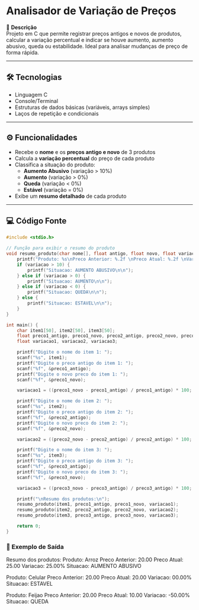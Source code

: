 # Analisador de Variação de Preços

📌 **Descrição**  
Projeto em C que permite registrar preços antigos e novos de produtos, calcular a variação percentual e indicar se houve aumento, aumento abusivo, queda ou estabilidade. Ideal para analisar mudanças de preço de forma rápida.

---

## 🛠 Tecnologias
- Linguagem C  
- Console/Terminal  
- Estruturas de dados básicas (variáveis, arrays simples)  
- Laços de repetição e condicionais  

---

## ⚙ Funcionalidades
- Recebe o **nome** e os **preços antigo e novo** de 3 produtos  
- Calcula a **variação percentual** do preço de cada produto  
- Classifica a situação do produto:  
  - **Aumento Abusivo** (variação > 10%)  
  - **Aumento** (variação > 0%)  
  - **Queda** (variação < 0%)  
  - **Estável** (variação = 0%)  
- Exibe um **resumo detalhado** de cada produto  

---

## 💻 Código Fonte

```c
#include <stdio.h>

// Função para exibir o resumo do produto
void resumo_produto(char nome[], float antigo, float novo, float variacao) {
    printf("Produto: %s\nPreco Anterior: %.2f \nPreco Atual: %.2f \nVariacao: %.2f%% \n", nome, antigo, novo, variacao);
    if (variacao > 10) {
        printf("Situacao: AUMENTO ABUSIVO\n\n");
    } else if (variacao > 0) {
        printf("Situacao: AUMENTO\n\n");
    } else if (variacao < 0) {
        printf("Situacao: QUEDA\n\n");
    } else {
        printf("Situacao: ESTAVEL\n\n");
    }
}

int main() {
    char item1[50], item2[50], item3[50];
    float preco1_antigo, preco1_novo, preco2_antigo, preco2_novo, preco3_antigo, preco3_novo;
    float variacao1, variacao2, variacao3;

    printf("Digite o nome do item 1: ");
    scanf("%s", item1);
    printf("Digite o preco antigo do item 1: ");
    scanf("%f", &preco1_antigo);
    printf("Digite o novo preco do item 1: ");
    scanf("%f", &preco1_novo);

    variacao1 = ((preco1_novo - preco1_antigo) / preco1_antigo) * 100;

    printf("Digite o nome do item 2: ");
    scanf("%s", item2);
    printf("Digite o preco antigo do item 2: ");
    scanf("%f", &preco2_antigo);
    printf("Digite o novo preco do item 2: ");
    scanf("%f", &preco2_novo);

    variacao2 = ((preco2_novo - preco2_antigo) / preco2_antigo) * 100;

    printf("Digite o nome do item 3: ");
    scanf("%s", item3);
    printf("Digite o preco antigo do item 3: ");
    scanf("%f", &preco3_antigo);
    printf("Digite o novo preco do item 3: ");
    scanf("%f", &preco3_novo);

    variacao3 = ((preco3_novo - preco3_antigo) / preco3_antigo) * 100;

    printf("\nResumo dos produtos:\n");
    resumo_produto(item1, preco1_antigo, preco1_novo, variacao1);
    resumo_produto(item2, preco2_antigo, preco2_novo, variacao2);
    resumo_produto(item3, preco3_antigo, preco3_novo, variacao3);

    return 0;
}
```
### 📌 Exemplo de Saída

Resumo dos produtos:
Produto: Arroz
Preco Anterior: 20.00
Preco Atual: 25.00
Variacao: 25.00%
Situacao: AUMENTO ABUSIVO

Produto: Celular
Preco Anterior: 20.00
Preco Atual: 20.00
Variacao: 00.00%
Situacao: ESTAVEL

Produto: Feijao
Preco Anterior: 20.00
Preco Atual: 10.00
Variacao: -50.00%
Situacao: QUEDA


